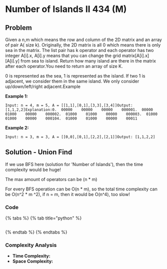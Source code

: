 # Number of Islands II 434 \(M\)

## Problem

Given a n,m which means the row and column of the 2D matrix and an array of pair A\( size k\). Originally, the 2D matrix is all 0 which means there is only sea in the matrix. The list pair has k operator and each operator has two integer A\[i\].x, A\[i\].y means that you can change the grid matrix\[A\[i\].x\]\[A\[i\].y\] from sea to island. Return how many island are there in the matrix after each operator.You need to return an array of size K.

0 is represented as the sea, 1 is represented as the island. If two 1 is adjacent, we consider them in the same island. We only consider up/down/left/right adjacent.Example

**Example 1:**

```text
Input: n = 4, m = 5, A = [[1,1],[0,1],[3,3],[3,4]]Output: [1,1,2,2]Explanation:0.  00000    00000    00000    000001.  00000    01000    00000    000002.  01000    01000    00000    000003.  01000    01000    00000    000104.  01000    01000    00000    00011
```

**Example 2:**

```text
Input: n = 3, m = 3, A = [[0,0],[0,1],[2,2],[2,1]]Output: [1,1,2,2]
```

## Solution - Union Find

If we use BFS here \(solution for 'Number of Islands'\), then the time complexity would be huge!

The max amount of operators can be \(n \* m\)

For every BFS operation can be O\(n \* m\), so the total time complexity can be O\(n^2 \* m ^2\), if n = m, then it would be O\(n^4\), too slow!

### Code

{% tabs %}
{% tab title="python" %}
```python

```
{% endtab %}
{% endtabs %}

### Complexity Analysis

* **Time Complexity:**
* **Space Complexity:**

